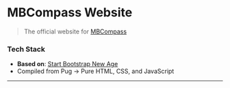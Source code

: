 # MBCompass Website 

>  The official website for [MBCompass](https://github.com/MubarakNative/MBCompass)


###  Tech Stack

-  **Based on**: [Start Bootstrap New Age](https://github.com/startbootstrap/startbootstrap-new-age)
-  Compiled from Pug -> Pure HTML, CSS, and JavaScript

---